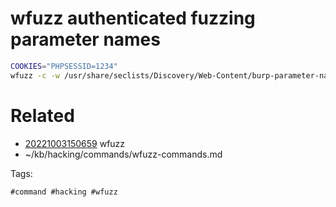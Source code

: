 # wfuzz authenticated fuzzing parameter names
```bash
COOKIES="PHPSESSID=1234"
wfuzz -c -w /usr/share/seclists/Discovery/Web-Content/burp-parameter-names.txt -b "$COOKIES" --hc 404 "http://$IP/location.php?FUZZ=sensible_value"
```

# Related

- [20221003150659](/zet/20221003150659/README.md) wfuzz
- ~/kb/hacking/commands/wfuzz-commands.md

Tags:

    #command #hacking #wfuzz 
